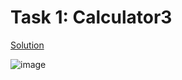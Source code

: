 # Task 1: Calculator3

[Solution](calculator3.py)

![image](https://user-images.githubusercontent.com/33476575/145716422-613ff1e8-9132-4a74-b381-fea8888d26c2.png)
